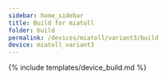 ```yaml
---
sidebar: home_sidebar
title: Build for miatoll
folder: build
permalink: /devices/miatoll/variant3/build
device: miatoll_variant3
---
```

{% include templates/device_build.md %}
